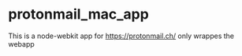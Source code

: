 protonmail_mac_app
==================

This is a node-webkit app for https://protonmail.ch/ only wrappes the webapp

